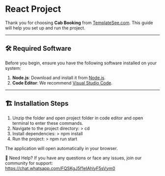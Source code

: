 # React Project

Thank you for choosing **Cab Booking** from [TemplateSee.com](https://templatesee.com). This guide will help you set up and run the project.

---

## 🛠️ Required Software

Before you begin, ensure you have the following software installed on your system:

1. **Node.js**: Download and install it from [Node.js](https://nodejs.org/).
2. **Code Editor**: We recommend [Visual Studio Code](https://code.visualstudio.com/).

---

## 🏗️ Installation Steps

1. Unzip the folder and open project folder in code editor and open terminal to enter these commands.
2. Navigate to the project directory: > cd <project-folder-name>
3. Install dependencies: > npm install
4. Run the project: > npm run start

The application will open automatically in your browser.

🤝 Need Help?
If you have any questions or face any issues, join our community for support: https://chat.whatsapp.com/FQSKgJ5f1eIAhlyF5sVym0
